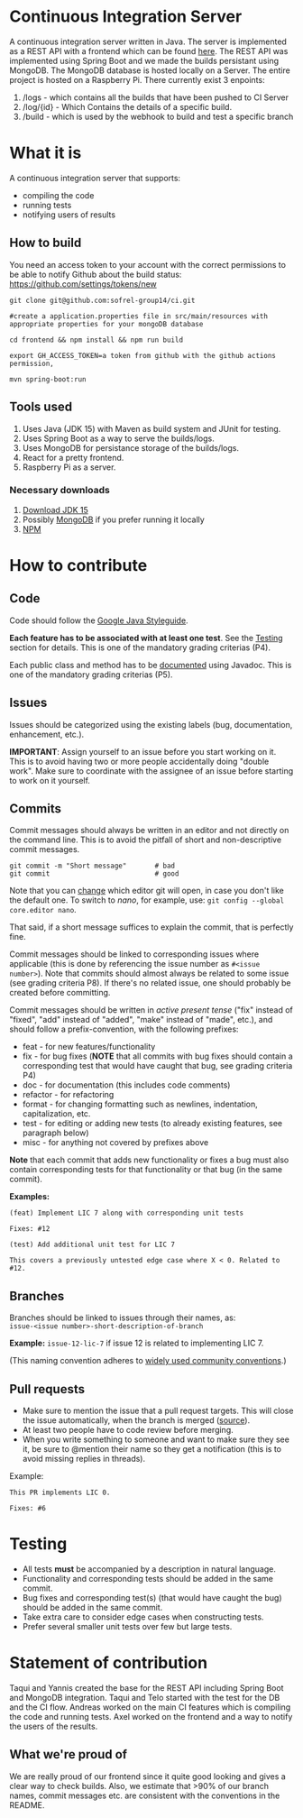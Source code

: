 # Continuous Integration Server

A continuous integration server written in Java. The server is implemented as a REST API with a frontend which can be found 
[here](http://axelelmarsson.se). The REST API was implemented using Spring Boot and we made the builds persistant using MongoDB. The MongoDB database is hosted locally on a Server. The entire project is hosted on a Raspberry Pi. There currently exist 3 enpoints:

1. /logs - which contains all the builds that have been pushed to CI Server
2. /log/{id} - Which Contains the details of a specific build.
3. /build - which is used by the webhook to build and test a specific branch

<!-- Add more info here later when we know if we use for example Spring Boot, MongoDB, etc. -->

# What it is
A continuous integration server that supports:
* compiling the code
* running tests
* notifying users of results

## How to build

You need an access token to your account with the correct permissions to be able to notify Github about the build status: https://github.com/settings/tokens/new

```
git clone git@github.com:sofrel-group14/ci.git

#create a application.properties file in src/main/resources with appropriate properties for your mongoDB database

cd frontend && npm install && npm run build

export GH_ACCESS_TOKEN=a token from github with the github actions permission, 

mvn spring-boot:run

```

## Tools used

1. Uses Java (JDK 15) with Maven as build system and JUnit for testing.
2. Uses Spring Boot as a way to serve the builds/logs.
3. Uses MongoDB for persistance storage of the builds/logs.
4. React for a pretty frontend.
5. Raspberry Pi as a server.


<!-- Add more info here later when we know if we use for example Spring Boot, MongoDB, etc. -->

### Necessary downloads

1. [Download JDK 15](https://www.oracle.com/se/java/technologies/javase-downloads.html)
2. Possibly [MongoDB](https://www.mongodb.com/try/download/community) if you prefer running it locally
3. [NPM](https://github.com/nvm-sh/nvm)


# How to contribute

## Code

Code should follow the [Google Java Styleguide](https://google.github.io/styleguide/javaguide.html).

**Each feature has to be associated with at least one test**. See the [Testing](#testing) section for details. This is one of the mandatory grading criterias (P4).

Each public class and method has to be [documented](https://www.monperrus.net/martin/how-to-write-good-API-documentation) using Javadoc. This is one of the mandatory grading criterias (P5).

## Issues

Issues should be categorized using the existing labels (bug, documentation, enhancement, etc.).

**IMPORTANT**: Assign yourself to an issue before you start working on it. This is to avoid having two or more people accidentally doing "double work". Make sure to coordinate with the assignee of an issue before starting to work on it yourself.

## Commits

Commit messages should always be written in an editor and not directly on the command line. This is to avoid the pitfall of short and non-descriptive commit messages.

```
git commit -m "Short message"       # bad
git commit                          # good
```

Note that you can [change](https://git-scm.com/book/en/v2/Customizing-Git-Git-Configuration#_core_editor) which editor git will open, in case you don't like the default one. To switch to *nano*, for example, use: `git config --global core.editor nano`.

That said, if a short message suffices to explain the commit, that is perfectly fine.

Commit messages should be linked to corresponding issues where applicable (this is done by referencing the issue number as `#<issue number>`). Note that commits should almost always be related to some issue (see grading criteria P8). If there's no related issue, one should probably be created before committing.

Commit messages should be written in *active present tense* ("fix" instead of "fixed", "add" instead of "added", "make" instead of "made", etc.), and should follow a prefix-convention, with the following prefixes:
* feat - for new features/functionality
* fix - for bug fixes (**NOTE** that all commits with bug fixes should contain a corresponding test that would have caught that bug, see grading criteria P4)
* doc - for documentation (this includes code comments)
* refactor - for refactoring
* format - for changing formatting such as newlines, indentation, capitalization, etc.
* test - for editing or adding new tests (to already existing features, see paragraph below)
* misc - for anything not covered by prefixes above

**Note** that each commit that adds new functionality or fixes a bug must also contain corresponding tests for that functionality or that bug (in the same commit).

**Examples:**

```
(feat) Implement LIC 7 along with corresponding unit tests

Fixes: #12
```

```
(test) Add additional unit test for LIC 7

This covers a previously untested edge case where X < 0. Related to #12.
```

## Branches

Branches should be linked to issues through their names, as:  
`issue-<issue number>-short-description-of-branch`

**Example:** `issue-12-lic-7` if issue 12 is related to implementing LIC 7.

(This naming convention adheres to [widely used community conventions](https://github.com/agis/git-style-guide#branches).)

## Pull requests

* Make sure to mention the issue that a pull request targets. This will close the issue automatically, when the branch is merged ([source](https://docs.github.com/en/github/managing-your-work-on-github/linking-a-pull-request-to-an-issue#linking-a-pull-request-to-an-issue-using-a-keyword)).
* At least two people have to code review before merging.
* When you write something to someone and want to make sure they see it, be sure to @mention their name so they get a notification (this is to avoid missing replies in threads).

Example:
```
This PR implements LIC 0.

Fixes: #6
```

# Testing

* All tests **must** be accompanied by a description in natural language.
* Functionality and corresponding tests should be added in the same commit.
* Bug fixes and corresponding test(s) (that would have caught the bug) should be added in the same commit.
* Take extra care to consider edge cases when constructing tests.
* Prefer several smaller unit tests over few but large tests.

# Statement of contribution
Taqui and Yannis created the base for the REST API including Spring Boot and MongoDB integration. Taqui and Telo started with the test for the DB and the CI flow. Andreas worked on the main CI features which is compiling the code and running tests. Axel worked on the frontend and a way to notify the users of the results. 

## What we're proud of
We are really proud of our frontend since it quite good looking and gives a clear way to check builds. Also, we estimate that >90% of our branch names, commit messages etc. are consistent with the conventions in the README.

